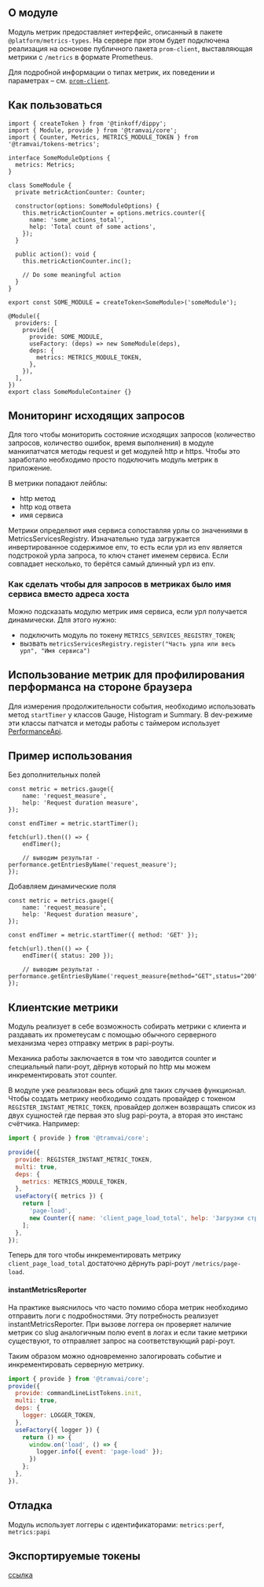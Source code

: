 ## О модуле

Модуль метрик предоставляет интерфейс, описанный в пакете `@platform/metrics-types`. На сервере при этом будет подключена реализация на оснонове публичного пакета `prom-client`, выставляющая метрики с `/metrics` в формате Prometheus.

Для подробной информации о типах метрик, их поведении и параметрах – см. [`prom-client`](https://github.com/siimon/prom-client).

## Как пользоваться

```tsx
import { createToken } from '@tinkoff/dippy';
import { Module, provide } from '@tramvai/core';
import { Counter, Metrics, METRICS_MODULE_TOKEN } from '@tramvai/tokens-metrics';

interface SomeModuleOptions {
  metrics: Metrics;
}

class SomeModule {
  private metricActionCounter: Counter;

  constructor(options: SomeModuleOptions) {
    this.metricActionCounter = options.metrics.counter({
      name: 'some_actions_total',
      help: 'Total count of some actions',
    });
  }

  public action(): void {
    this.metricActionCounter.inc();

    // Do some meaningful action
  }
}

export const SOME_MODULE = createToken<SomeModule>('someModule');

@Module({
  providers: [
    provide({
      provide: SOME_MODULE,
      useFactory: (deps) => new SomeModule(deps),
      deps: {
        metrics: METRICS_MODULE_TOKEN,
      },
    }),
  ],
})
export class SomeModuleContainer {}
```

## Мониторинг исходящих запросов

Для того чтобы мониторить состояние исходящих запросов (количество запросов, количество ошибок, время выполнения) в модуле манкипатчатся методы request и get модулей http и https. Чтобы это заработало необходимо просто подключить модуль метрик в приложение.

В метрики попадают лейблы:

- http метод
- http код ответа
- имя сервиса

Метрики определяют имя сервиса сопоставляя урлы со значениями в MetricsServicesRegistry. Изначательно туда загружается инвертированное содержимое env, то есть если урл из env является подстрокой урла запроса, то ключ станет именем сервиса. Если совпадает несколько, то берётся самый длинный урл из env.

### Как сделать чтобы для запросов в метриках было имя сервиса вместо адреса хоста

Можно подсказать модулю метрик имя сервиса, если урл получается динамически. Для этого нужно:

- подключить модуль по токену `METRICS_SERVICES_REGISTRY_TOKEN`;
- вызвать `metricsServicesRegistry.register("Часть урла или весь урл", "Имя сервиса")`

## Использование метрик для профилирования перформанса на стороне браузера

Для измерения продолжительности события, необходимо использовать метод `startTimer` у классов Gauge, Histogram и Summary. В dev-режиме эти классы патчатся и методы работы с таймером использует [PerformanceApi](https://developer.mozilla.org/en-US/docs/Web/API/Performance).

## Пример использования

Без дополнительных полей

```
const metric = metrics.gauge({
    name: 'request_measure',
    help: 'Request duration measure',
});

const endTimer = metric.startTimer();

fetch(url).then(() => {
    endTimer();

    // выводим результат - performance.getEntriesByName('request_measure');
});
```

Добавляем динамические поля

```
const metric = metrics.gauge({
    name: 'request_measure',
    help: 'Request duration measure',
});

const endTimer = metric.startTimer({ method: 'GET' });

fetch(url).then(() => {
    endTimer({ status: 200 });

    // выводим результат - performance.getEntriesByName('request_measure{method="GET",status="200"}');
});
```

## Клиентские метрики

Модуль реализует в себе возможность собирать метрики с клиента и раздавать их прометеусам с помощью обычного серверного механизма через отправку метрик в papi-роуты.

Механика работы заключается в том что заводится counter и специальный папи-роут, дёрнув который по http мы можем инкрементировать этот counter.

В модуле уже реализован весь общий для таких случаев функционал. Чтобы создать метрику необходимо создать провайдер с токеном `REGISTER_INSTANT_METRIC_TOKEN`, провайдер должен возвращать список из двух сущностей где первая это slug papi-роута, а вторая это инстанс счётчика. Например:

```javascript
import { provide } from '@tramvai/core';

provide({
  provide: REGISTER_INSTANT_METRIC_TOKEN,
  multi: true,
  deps: {
    metrics: METRICS_MODULE_TOKEN,
  },
  useFactory({ metrics }) {
    return [
      'page-load',
      new Counter({ name: 'client_page_load_total', help: 'Загрузки страниц у клиентов' }),
    ];
  },
});
```

Теперь для того чтобы инкрементировать метрику `client_page_load_total` достаточно дёрнуть papi-роут `/metrics/page-load`.

#### instantMetricsReporter

На практике выяснилось что часто помимо сбора метрик необходимо отправить логи с подробностями. Эту потребность реализует instantMetricsReporter. При вызове логгера он проверяет наличие метрик со slug аналогичным полю event в логах и если такие метрики существуют, то отправляет запрос на соответствующий papi-роут.

Таким образом можно одновременно залогировать событие и инкрементировать серверную метрику.

```javascript
import { provide } from '@tramvai/core';
provide({
  provide: commandLineListTokens.init,
  multi: true,
  deps: {
    logger: LOGGER_TOKEN,
  },
  useFactory({ logger }) {
    return () => {
      window.on('load', () => {
        logger.info({ event: 'page-load' });
      })
    };
  },
}),
```

## Отладка

Модуль использует логгеры с идентификаторами: `metrics:perf`, `metrics:papi`

## Экспортируемые токены

[ссылка](references/tokens/metrics-tokens.md)
